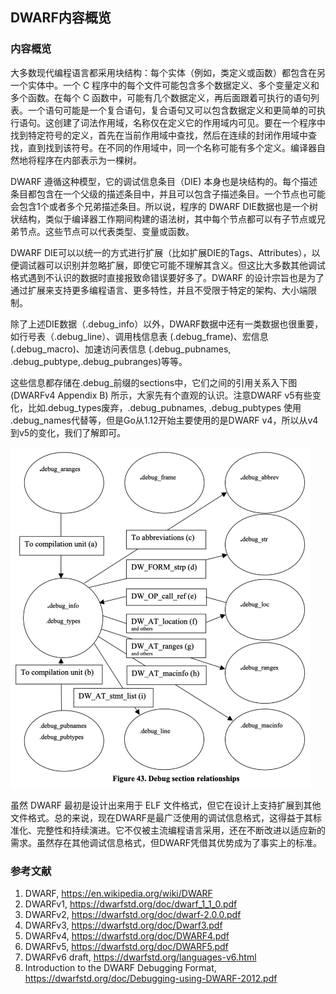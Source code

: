 ## DWARF内容概览

### 内容概览

大多数现代编程语言都采用块结构：每个实体（例如，类定义或函数）都包含在另一个实体中。一个 C 程序中的每个文件可能包含多个数据定义、多个变量定义和多个函数。在每个 C 函数中，可能有几个数据定义，再后面跟着可执行的语句列表。一个语句可能是一个复合语句，复合语句又可以包含数据定义和更简单的可执行语句。这创建了词法作用域，名称仅在定义它的作用域内可见。要在一个程序中找到特定符号的定义，首先在当前作用域中查找，然后在连续的封闭作用域中查找，直到找到该符号。在不同的作用域中，同一个名称可能有多个定义。编译器自然地将程序在内部表示为一棵树。

DWARF 遵循这种模型，它的调试信息条目（DIE) 本身也是块结构的。每个描述条目都包含在一个父级的描述条目中，并且可以包含子描述条目。一个节点也可能会包含1个或者多个兄弟描述条目。所以说，程序的 DWARF DIE数据也是一个树状结构，类似于编译器工作期间构建的语法树，其中每个节点都可以有子节点或兄弟节点。这些节点可以代表类型、变量或函数。

DWARF DIE可以以统一的方式进行扩展（比如扩展DIE的Tags、Attributes），以便调试器可以识别并忽略扩展，即使它可能不理解其含义。但这比大多数其他调试格式遇到不认识的数据时直接报致命错误要好多了。DWARF 的设计宗旨也是为了通过扩展来支持更多编程语言、更多特性，并且不受限于特定的架构、大小端限制。

除了上述DIE数据（.debug_info）以外，DWARF数据中还有一类数据也很重要，如行号表（.debug_line）、调用栈信息表 (.debug_frame)、宏信息 (.debug_macro)、加速访问表信息 (.debug_pubnames, .debug_pubtype,.debug_pubranges)等等。

这些信息都存储在.debug_前缀的sections中，它们之间的引用关系入下图 (DWARFv4 Appendix B) 所示，大家先有个直观的认识。注意DWARF v5有些变化，比如.debug_types废弃，.debug_pubnames, .debug_pubtypes 使用 .debug_names代替等，但是Go从1.12开始主要使用的是DWARF v4，所以从v4到v5的变化，我们了解即可。

<img alt="dwarfv4-sections" src="assets/dwarfv4-sections.jpg" width="480px"/>

虽然 DWARF 最初是设计出来用于 ELF 文件格式，但它在设计上支持扩展到其他文件格式。总的来说，现在DWARF是最广泛使用的调试信息格式，这得益于其标准化、完整性和持续演进。它不仅被主流编程语言采用，还在不断改进以适应新的需求。虽然存在其他调试信息格式，但DWARF凭借其优势成为了事实上的标准。

### 参考文献

1. DWARF, https://en.wikipedia.org/wiki/DWARF
2. DWARFv1, https://dwarfstd.org/doc/dwarf_1_1_0.pdf
3. DWARFv2, https://dwarfstd.org/doc/dwarf-2.0.0.pdf
4. DWARFv3, https://dwarfstd.org/doc/Dwarf3.pdf
5. DWARFv4, https://dwarfstd.org/doc/DWARF4.pdf
6. DWARFv5, https://dwarfstd.org/doc/DWARF5.pdf
7. DWARFv6 draft, https://dwarfstd.org/languages-v6.html
8. Introduction to the DWARF Debugging Format, https://dwarfstd.org/doc/Debugging-using-DWARF-2012.pdf
